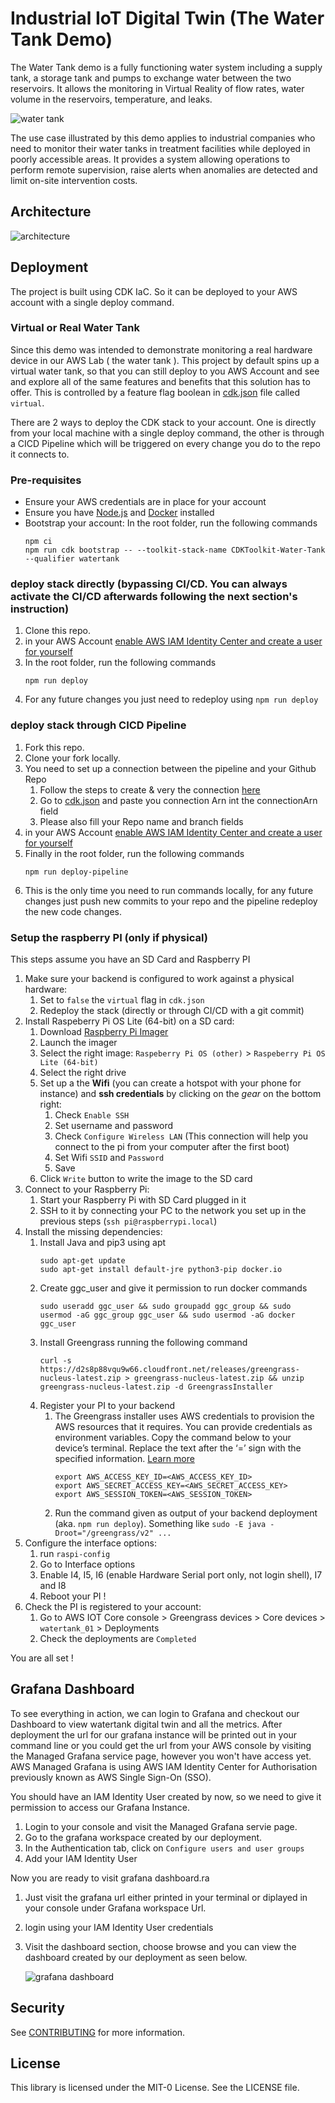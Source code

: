 # Industrial IoT Digital Twin (The Water Tank Demo)

The Water Tank demo is a fully functioning water system including a supply tank, a storage tank and pumps to exchange water between the two reservoirs. It allows the monitoring in Virtual Reality of flow rates, water volume in the reservoirs, temperature, and leaks.

![water tank](./doc/images/watertank.png)

The use case illustrated by this demo applies to industrial companies who need to monitor their water tanks in treatment facilities while deployed in poorly accessible areas. It provides a system allowing operations to perform remote supervision, raise alerts when anomalies are detected and limit on-site intervention costs.

## Architecture

![architecture](./doc/images/architecture.png)

## Deployment

The project is built using CDK IaC. So it can be deployed to your AWS account with a single deploy command.

### Virtual or Real Water Tank

Since this demo was intended to demonstrate monitoring a real hardware device in our AWS Lab ( the water tank ). This project by default spins up a virtual water tank, so that you can still deploy to you AWS Account and see and explore all of the same features and benefits that this solution has to offer. This is controlled by a feature flag boolean in [cdk.json](./cdk.json) file called `virtual`.

There are 2 ways to deploy the CDK stack to your account. One is directly from your local machine with a single deploy command, the other is through a CICD Pipeline which will be triggered on every change you do to the repo it connects to.

### Pre-requisites

- Ensure your AWS credentials are in place for your account
- Ensure you have [Node.js](https://nodejs.org) and [Docker](https://www.docker.com/products/docker-desktop/) installed
- Bootstrap your account:
  In the root folder, run the following commands
  ```
  npm ci
  npm run cdk bootstrap -- --toolkit-stack-name CDKToolkit-Water-Tank --qualifier watertank
  ```

### deploy stack directly (bypassing CI/CD. You can always activate the CI/CD afterwards following the next section's instruction)

1. Clone this repo.
1. in your AWS Account [enable AWS IAM Identity Center and create a user for yourself](https://console.aws.amazon.com/singlesignon/identity/home)
1. In the root folder, run the following commands
   ```
   npm run deploy
   ```
1. For any future changes you just need to redeploy using `npm run deploy`

### deploy stack through CICD Pipeline

1. Fork this repo.
1. Clone your fork locally.
1. You need to set up a connection between the pipeline and your Github Repo
   1. Follow the steps to create & very the connection [here](https://docs.aws.amazon.com/dtconsole/latest/userguide/connections-create-github.html)
   1. Go to [cdk.json](./cdk.json) and paste you connection Arn int the connectionArn field
   1. Please also fill your Repo name and branch fields
1. in your AWS Account [enable AWS IAM Identity Center and create a user for yourself](https://console.aws.amazon.com/singlesignon/identity/home)
1. Finally in the root folder, run the following commands
   ```
   npm run deploy-pipeline
   ```
1. This is the only time you need to run commands locally, for any future changes just push new commits to your repo and the pipeline redeploy the new code changes.

### Setup the raspberry PI (only if physical)

This steps assume you have an SD Card and Raspberry PI

1. Make sure your backend is configured to work against a physical hardware:
   1. Set to `false` the `virtual` flag in `cdk.json`
   1. Redeploy the stack (directly or through CI/CD with a git commit)
1. Install Raspeberry Pi OS Lite (64-bit) on a SD card:
   1. Download [Raspberry Pi Imager](https://www.raspberrypi.com/software/)
   1. Launch the imager
   1. Select the right image: `Raspeberry Pi OS (other)` > `Raspeberry Pi OS Lite (64-bit)`
   1. Select the right drive
   1. Set up a the **Wifi** (you can create a hotspot with your phone for instance) and **ssh credentials** by clicking on the _gear_ on the bottom right:
      1. Check `Enable SSH`
      1. Set username and password
      1. Check `Configure Wireless LAN` (This connection will help you connect to the pi from your computer after the first boot)
      1. Set Wifi `SSID` and `Password`
      1. Save
   1. Click `Write` button to write the image to the SD card
1. Connect to your Raspberry Pi:
   1. Start your Raspberry Pi with SD Card plugged in it
   1. SSH to it by connecting your PC to the network you set up in the previous steps (`ssh pi@raspberrypi.local`)
1. Install the missing dependencies:
   1. Install Java and pip3 using apt
      ```
      sudo apt-get update
      sudo apt-get install default-jre python3-pip docker.io
      ```
   1. Create ggc_user and give it permission to run docker commands
      ```
      sudo useradd ggc_user && sudo groupadd ggc_group && sudo usermod -aG ggc_group ggc_user && sudo usermod -aG docker ggc_user
      ```
   1. Install Greengrass running the following command
      ```
      curl -s https://d2s8p88vqu9w66.cloudfront.net/releases/greengrass-nucleus-latest.zip > greengrass-nucleus-latest.zip && unzip greengrass-nucleus-latest.zip -d GreengrassInstaller
      ```
   1. Register your PI to your backend
      1. The Greengrass installer uses AWS credentials to provision the AWS resources that it requires. You can provide credentials as environment variables. Copy the command below to your device’s terminal. Replace the text after the ‘=’ sign with the specified information. [Learn more](https://docs.aws.amazon.com/console/greengrass/v2/configure-aws-credentials)
         ```
         export AWS_ACCESS_KEY_ID=<AWS_ACCESS_KEY_ID>
         export AWS_SECRET_ACCESS_KEY=<AWS_SECRET_ACCESS_KEY>
         export AWS_SESSION_TOKEN=<AWS_SESSION_TOKEN>
         ```
      1. Run the command given as output of your backend deployment (aka. `npm run deploy`). Something like `sudo -E java -Droot="/greengrass/v2" ...`
1. Configure the interface options:
   1. run `raspi-config`
   1. Go to Interface options
   1. Enable I4, I5, I6 (enable Hardware Serial port only, not login shell), I7 and I8
   1. Reboot your PI !
1. Check the PI is registered to your account:
   1. Go to AWS IOT Core console > Greengrass devices > Core devices > `watertank_01` > Deployments
   1. Check the deployments are `Completed`

You are all set !

## Grafana Dashboard

To see everything in action, we can login to Grafana and checkout our Dashboard to view watertank digital twin and all the metrics.
After deployment the url for our grafana instance will be printed out in your command line or you could get the url from your AWS console by visiting the Managed Grafana service page, however you won't have access yet.
AWS Managed Grafana is using AWS IAM Identity Center for Authorisation previously known as AWS Single Sign-On (SSO).

You should have an IAM Identity User created by now, so we need to give it permission to access our Grafana Instance.

1. Login to your console and visit the Managed Grafana servie page.
1. Go to the grafana workspace created by our deployment.
1. In the Authentication tab, click on `Configure users and user groups`
1. Add your IAM Identity User

Now you are ready to visit grafana dashboard.ra

1. Just visit the grafana url either printed in your terminal or diplayed in your console under Grafana workspace Url.
1. login using your IAM Identity User credentials
1. Visit the dashboard section, choose browse and you can view the dashboard created by our deployment as seen below.

   ![grafana dashboard](./doc/images/grafana-dashboard.png)

## Security

See [CONTRIBUTING](CONTRIBUTING.md#security-issue-notifications) for more information.

## License

This library is licensed under the MIT-0 License. See the LICENSE file.
